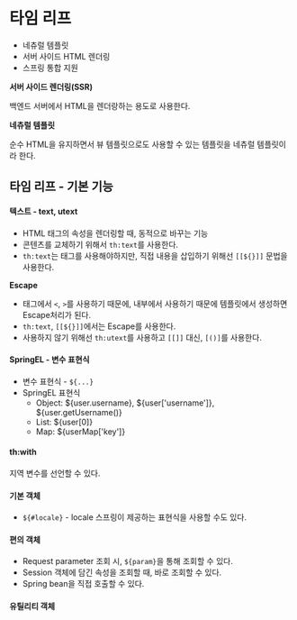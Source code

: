 타임 리프
==
- 네츄럴 템플릿
- 서버 사이드 HTML 렌더링
- 스프링 통합 지원

**서버 사이드 렌더링(SSR)**

백엔드 서버에서 HTML을 렌더랑하는 용도로 사용한다.


**네츄럴 템플릿**

순수 HTML을 유지하면서 뷰 템플릿으로도 사용할 수 있는 템플릿을 네츄럴 템플릿이라 한다.


## 타임 리프 - 기본 기능 

#### 텍스트 - text, utext
- HTML 태그의 속성을 렌더링할 때, 동적으로 바꾸는 기능
- 콘텐츠를 교체하기 위해서 `th:text`를 사용한다.
- `th:text`는 태그를 사용해야하지만, 직접 내용을 삽입하기 위해선 `[[${}]]` 문법을 사용한다.

**Escape**
- 태그에서 `<`, `>`를 사용하기 때문에, 내부에서 사용하기 때문에 템플릿에서 생성하면 Escape처리가 된다.
- `th:text`, `[[${}]]`에서는 Escape를 사용한다.
- 사용하지 않기 위해선 `th:utext`를 사용하고 `[[]]` 대신, `[()]`를 사용한다.


#### SpringEL - 변수 표현식
- 변수 표현식 - `${...}`
- SpringEL 표현식
  - Object: ${user.username}, ${user['username']}, ${user.getUsername()}
  - List: ${user[0]}
  - Map: ${userMap['key']}
 
#### th:with
지역 변수를 선언할 수 있다.

#### 기본 객체
- `${#locale}` - locale
스프링이 제공하는 표현식을 사용할 수도 있다.

#### 편의 객체
- Request parameter 조회 시, `${param}`을 통해 조회할 수 있다.
- Session 객체에 담긴 속성을 조회할 때, 바로 조회할 수 있다.
- Spring bean을 직접 호출할 수 있다.


#### 유틸리티 객체
